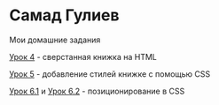 

# Самад Гулиев
Мои домашние задания

[Урок 4](https://codepen.io/L1mor/pen/ZXpVaJ) - сверстанная книжка на HTML 

[Урок 5](https://codepen.io/L1mor/pen/ZXBEzN) - добавление стилей книжке с помощью CSS

[Урок 6.1](https://codepen.io/L1mor/pen/jGVJjg) и [Урок 6.2](https://codepen.io/L1mor/pen/ZXBZEQ) - позиционирование в CSS 
